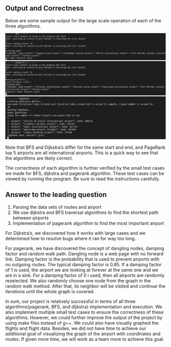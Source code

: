 ## Output and Correctness

Below are some sample output for the large scale operation of each of the three algorithms.

![sup3](./supplemental3.png "sup3")
![sup2](./supplemental2.png "sup2")
![sup1](./supplemental1.png "sup1")

Note that BFS and Dijkstra’s differ for the same start and end, and PageRank top 5 airports are all international airports. This is a quick way to see that the algorithms are likely correct.

The correctness of each algorithm is further verified by the small test cases we made for BFS, dijkstra and pagerank algorithm. These test cases can be viewed by running the program. Be sure to read the instructions carefully.

## Answer to the leading question

1.  Parsing the data sets of routes and airport
2.  We use dijkstra and BFS traversal algorithms to find the shortest path between airports
3.  Implementation of pagerank algorithm to find the most important airport

For Dijkstra’s, we discovered how it works with large cases and we determined how to resolve bugs where it ran for way too long.

For pagerank, we have discovered the concept of dangling nodes, damping factor and random walk path. Dangling node is a web page with no forward link. Damping factor is the probability that is used to prevent airports with no outgoing routes. The typical damping factor is 0.85. If a damping factor of 1 is used, the airport we are looking at forever at the same one and we are in a sink. For a damping factor of 0 i used, then all airports are randomly reselected. We also randomly choose one node from the graph in the random walk method. After that, its neighbor will be visited and continue the iterations until the whole graph is covered.


In sum, our project is relatively successful in terms of all three algorithms(pagerank, BFS, and dijkstra) implementation and execution. We also implement multiple small test cases to ensure the correctness of these algorithms. However, we could further improve the output of the project by using make files instead of g++. We could also have visually graphed the flights and flight data. 
Besides, we did not have time to achieve our additional goal of visualizing the graph of the airport with coordinates and routes. If given more time, we will work as a team more to achieve this goal. 
